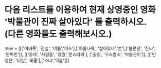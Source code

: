 # 다음 리스트를 이용하여 현재 상영중인 영화 '박물관이 진짜 살아있다' 를 출력하시오. (다른 영화들도 출력해보시오.)
mov = [[['어바웃', '진실', '여름','이즈'],['아름다워', '살아있다','본'],['불편한', '진짜', '완벽한']],
       [['동네', '사람들', '창궐','몬스터의'], ['출동', '구스범스', '박물관이']],
       [['인생은', '타임', '바울'],['스타','역습']]]
